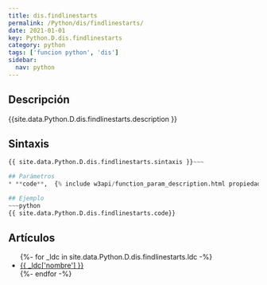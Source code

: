 ```yaml
---
title: dis.findlinestarts
permalink: /Python/dis/findlinestarts/
date: 2021-01-01
key: Python.D.dis.findlinestarts
category: python
tags: ['funcion python', 'dis']
sidebar: 
  nav: python
---
```


## Descripción
{{site.data.Python.D.dis.findlinestarts.description }}

## Sintaxis
~~~python
{{ site.data.Python.D.dis.findlinestarts.sintaxis }}~~~

## Parámetros
* **code**,  {% include w3api/function_param_description.html propiedad=site.data.Python.D.dis.findlinestarts valor="code" %}

## Ejemplo
~~~python
{{ site.data.Python.D.dis.findlinestarts.code}}
~~~

## Artículos
<ul>
{%- for _ldc in site.data.Python.D.dis.findlinestarts.ldc -%}
   <li>
       <a href="{{_ldc['url'] }}">{{ _ldc['nombre'] }}</a>
   </li>
{%- endfor -%}
</ul>
